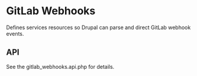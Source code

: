 GitLab Webhooks
===================

Defines services resources so Drupal can parse and direct GitLab webhook events.

API
---

See the gitlab_webhooks.api.php for details.